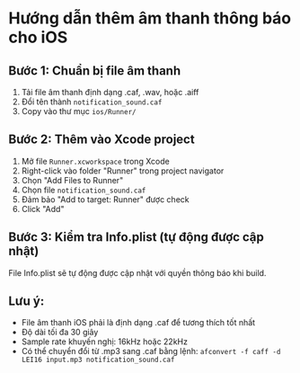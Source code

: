 # Hướng dẫn thêm âm thanh thông báo cho iOS

## Bước 1: Chuẩn bị file âm thanh
1. Tải file âm thanh định dạng .caf, .wav, hoặc .aiff
2. Đổi tên thành `notification_sound.caf`
3. Copy vào thư mục `ios/Runner/`

## Bước 2: Thêm vào Xcode project
1. Mở file `Runner.xcworkspace` trong Xcode
2. Right-click vào folder "Runner" trong project navigator
3. Chọn "Add Files to Runner"
4. Chọn file `notification_sound.caf`
5. Đảm bảo "Add to target: Runner" được check
6. Click "Add"

## Bước 3: Kiểm tra Info.plist (tự động được cập nhật)
File Info.plist sẽ tự động được cập nhật với quyền thông báo khi build.

## Lưu ý:
- File âm thanh iOS phải là định dạng .caf để tương thích tốt nhất
- Độ dài tối đa 30 giây
- Sample rate khuyến nghị: 16kHz hoặc 22kHz
- Có thể chuyển đổi từ .mp3 sang .caf bằng lệnh:
  `afconvert -f caff -d LEI16 input.mp3 notification_sound.caf`
